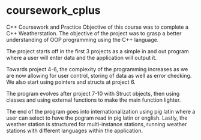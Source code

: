 # coursework_cplus
C++ Coursework and Practice 
Objective of this course was to complete a C++ Weatherstation.
The objective of the project was to grasp a better understanding of OOP programming using the C++ language.

The project starts off in the first 3 projects as a simple in and out program where a user will enter data and the application will output it.

Towards project 4-6, the complexity of the programming increases as we are now allowing for user control, storing of data as well as error checking. We also start using pointers and structs at project 6.

The program evolves after project 7-10 with Struct objects, then using classes and using external functions to make the main function lighter. 

The end of the program goes into internationalization using pig latin where a user can select to have the pogram read in pig latin or english. Lastly, the weather station is structured for multi-instance stations, running weather stations with different languages within the application.

